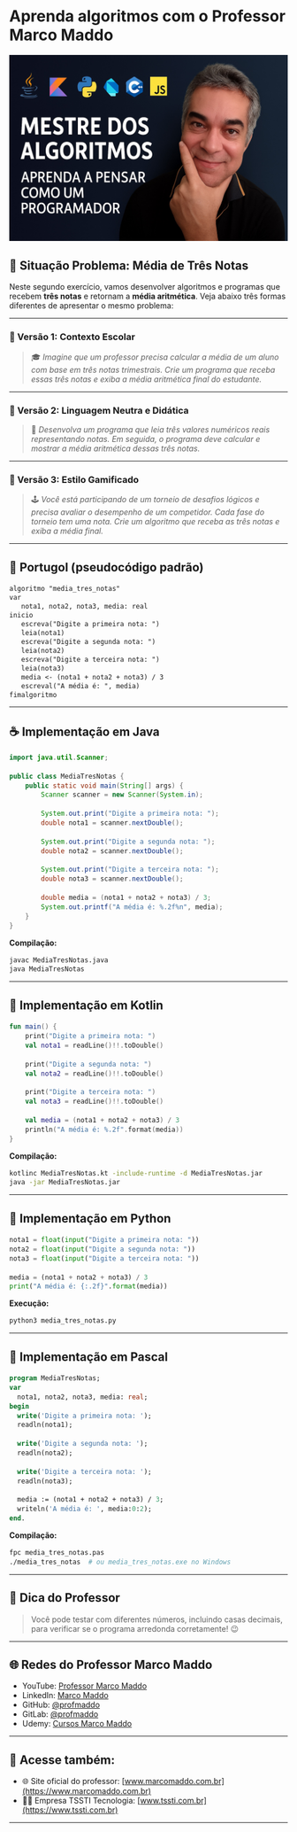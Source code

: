 # Aprenda algoritmos com o Professor Marco Maddo
![Mestre dos Algoritmos](https://raw.githubusercontent.com/profmaddo/algoritmos-resolvidos-java-kotlin-python-pascal/main/images/mestre-dos-algoritmos-02.jpeg)
## 🧠 Situação Problema: Média de Três Notas

Neste segundo exercício, vamos desenvolver algoritmos e programas que recebem **três notas** e retornam a **média aritmética**. Veja abaixo três formas diferentes de apresentar o mesmo problema:

---

### 📘 Versão 1: Contexto Escolar
> 🎓 *Imagine que um professor precisa calcular a média de um aluno com base em três notas trimestrais. Crie um programa que receba essas três notas e exiba a média aritmética final do estudante.*

---

### 🧪 Versão 2: Linguagem Neutra e Didática
> 📏 *Desenvolva um programa que leia três valores numéricos reais representando notas. Em seguida, o programa deve calcular e mostrar a média aritmética dessas três notas.*

---

### 🎯 Versão 3: Estilo Gamificado
> 🕹️ *Você está participando de um torneio de desafios lógicos e precisa avaliar o desempenho de um competidor. Cada fase do torneio tem uma nota. Crie um algoritmo que receba as três notas e exiba a média final.*

---

## 💬 Portugol (pseudocódigo padrão)

```portugol
algoritmo "media_tres_notas"
var
   nota1, nota2, nota3, media: real
inicio
   escreva("Digite a primeira nota: ")
   leia(nota1)
   escreva("Digite a segunda nota: ")
   leia(nota2)
   escreva("Digite a terceira nota: ")
   leia(nota3)
   media <- (nota1 + nota2 + nota3) / 3
   escreval("A média é: ", media)
fimalgoritmo
```

---

## ☕ Implementação em Java

```java
import java.util.Scanner;

public class MediaTresNotas {
    public static void main(String[] args) {
        Scanner scanner = new Scanner(System.in);

        System.out.print("Digite a primeira nota: ");
        double nota1 = scanner.nextDouble();

        System.out.print("Digite a segunda nota: ");
        double nota2 = scanner.nextDouble();

        System.out.print("Digite a terceira nota: ");
        double nota3 = scanner.nextDouble();

        double media = (nota1 + nota2 + nota3) / 3;
        System.out.printf("A média é: %.2f%n", media);
    }
}
```

**Compilação:**
```bash
javac MediaTresNotas.java
java MediaTresNotas
```

---

## 💙 Implementação em Kotlin

```kotlin
fun main() {
    print("Digite a primeira nota: ")
    val nota1 = readLine()!!.toDouble()

    print("Digite a segunda nota: ")
    val nota2 = readLine()!!.toDouble()

    print("Digite a terceira nota: ")
    val nota3 = readLine()!!.toDouble()

    val media = (nota1 + nota2 + nota3) / 3
    println("A média é: %.2f".format(media))
}
```

**Compilação:**
```bash
kotlinc MediaTresNotas.kt -include-runtime -d MediaTresNotas.jar
java -jar MediaTresNotas.jar
```

---

## 🐍 Implementação em Python

```python
nota1 = float(input("Digite a primeira nota: "))
nota2 = float(input("Digite a segunda nota: "))
nota3 = float(input("Digite a terceira nota: "))

media = (nota1 + nota2 + nota3) / 3
print("A média é: {:.2f}".format(media))
```

**Execução:**
```bash
python3 media_tres_notas.py
```

---

## 🧙 Implementação em Pascal

```pascal
program MediaTresNotas;
var
  nota1, nota2, nota3, media: real;
begin
  write('Digite a primeira nota: ');
  readln(nota1);

  write('Digite a segunda nota: ');
  readln(nota2);

  write('Digite a terceira nota: ');
  readln(nota3);

  media := (nota1 + nota2 + nota3) / 3;
  writeln('A média é: ', media:0:2);
end.
```

**Compilação:**
```bash
fpc media_tres_notas.pas
./media_tres_notas  # ou media_tres_notas.exe no Windows
```

---

## 🧠 Dica do Professor
> Você pode testar com diferentes números, incluindo casas decimais, para verificar se o programa arredonda corretamente! 😉

---

## 🌐 Redes do Professor Marco Maddo

- YouTube: [Professor Marco Maddo](https://www.youtube.com/@ProfessorMarcoMaddo)
- LinkedIn: [Marco Maddo](https://www.linkedin.com/in/marcomaddo/)
- GitHub: [@profmaddo](https://github.com/profmaddo)
- GitLab: [@profmaddo](https://gitlab.com/profmaddo)
- Udemy: [Cursos Marco Maddo](https://www.udemy.com/user/marcomaddo/)

---

## 🚀 Acesse também:

- 🌐 Site oficial do professor: [www.marcomaddo.com.br](https://www.marcomaddo.com.br)
- 🧑‍💼 Empresa TSSTI Tecnologia: [www.tssti.com.br](https://www.tssti.com.br)

---
